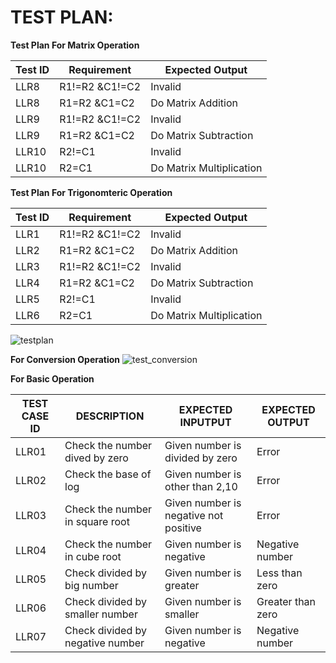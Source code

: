# TEST PLAN:

**Test Plan For Matrix Operation**

| Test ID | Requirement | Expected Output |
| --- | --- | --- |
| LLR8 | R1!=R2 &amp;C1!=C2 | Invalid |
| LLR8 | R1=R2 &amp;C1=C2 | Do Matrix Addition |
| LLR9 | R1!=R2 &amp;C1!=C2 | Invalid |
| LLR9 | R1=R2 &amp;C1=C2 | Do Matrix Subtraction |
| LLR10 | R2!=C1 | Invalid |
| LLR10 | R2=C1 | Do Matrix Multiplication |


**Test Plan For Trigonomteric Operation**


| Test ID | Requirement | Expected Output |
| --- | --- | --- |
| LLR1 | R1!=R2 &amp;C1!=C2 | Invalid |
| LLR2 | R1=R2 &amp;C1=C2 | Do Matrix Addition |
| LLR3 | R1!=R2 &amp;C1!=C2 | Invalid |
| LLR4 | R1=R2 &amp;C1=C2 | Do Matrix Subtraction |
| LLR5 | R2!=C1 | Invalid |
| LLR6 | R2=C1 | Do Matrix Multiplication |

![testplan](https://user-images.githubusercontent.com/78853987/107902543-c0feb080-6f6c-11eb-8d78-83309dc45eec.PNG)

**For Conversion Operation**
![test_conversion](https://user-images.githubusercontent.com/78851073/107909107-85b8ad80-6f7d-11eb-9510-4614e0bb6d80.png)

**For Basic Operation**



| TEST CASE ID | DESCRIPTION | EXPECTED INPUTPUT | EXPECTED OUTPUT |
| --- | --- | --- | --- |
| LLR01 | Check the number dived by zero | Given number is divided by zero | Error |
| LLR02 | Check the base of log | Given number is other than 2,10 | Error |
| LLR03 | Check the number in square root | Given number is negative not positive | Error |
| LLR04 | Check the number in cube root | Given number is negative | Negative number |
| LLR05 | Check divided by big number | Given number is greater | Less than zero |
| LLR06 | Check divided by smaller number | Given number is smaller | Greater than zero |
| LLR07 | Check divided by negative number | Given number is negative | Negative number |

